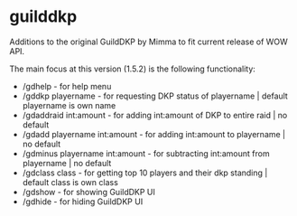 # guilddkp
Additions to the original GuildDKP  by Mimma to fit current release of WOW API.

The main focus at this version (1.5.2) is the following functionality:  
  
* /gdhelp                               - for help menu
* /gddkp playername                     - for requesting DKP status of playername | default playername is own name
* /gdaddraid int:amount                 - for adding int:amount of DKP to entire raid | no default
* /gdadd playername int:amount          - for adding int:amount to playername | no default
* /gdminus playername int:amount        - for subtracting int:amount from playername | no default
* /gdclass class                        - for getting top 10 players and their dkp standing | default class is own class
* /gdshow                               - for showing GuildDKP UI
* /gdhide                               - for hiding GuildDKP UI
